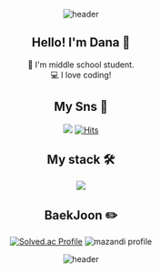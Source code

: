 <div align="center">

![header](https://capsule-render.vercel.app/api?type=waving&color=0:FAB300,100:DE5900&height=200&section=header&text=DanaKim&fontSize=90&fontAlign=70&fontAlignY=40&fontColor=FFFFFF&animation=fadeIn)

## Hello! I'm Dana 🙌
📙 I'm middle school student.  
💻 I love coding!  

## My Sns 📸
<a href="https://adanacoding.tistory.com/" target="_blank"><img src="https://img.shields.io/badge/Blog-23F29C50?style=flat-square&logo=Blogger&logoColor=white"/></a> [![Hits](https://hits.seeyoufarm.com/api/count/incr/badge.svg?url=https%3A%2F%2Fgithub.com%2Fabcdana122%2Fhit-counter&count_bg=%23F2BF5E&title_bg=%23F29C50&icon=github.svg&icon_color=%23FFFFFF&title=hits&edge_flat=false)](https://github.com/abcdana122)

## My stack 🛠️
<img src="https://img.shields.io/badge/Python-3776AB?style=for-the-badge&logo=Python&logoColor=white">
  
## BaekJoon ✏️
[![Solved.ac Profile](http://mazassumnida.wtf/api/v2/generate_badge?boj=coding_dana)](https://solved.ac/coding_dana/)  ![mazandi profile](http://mazandi.herokuapp.com/api?handle=coding_dana&theme=warm)
  
![header](https://capsule-render.vercel.app/api?type=waving&color=0:FAB300,100:DE5900&height=200&section=footer)
</div>
